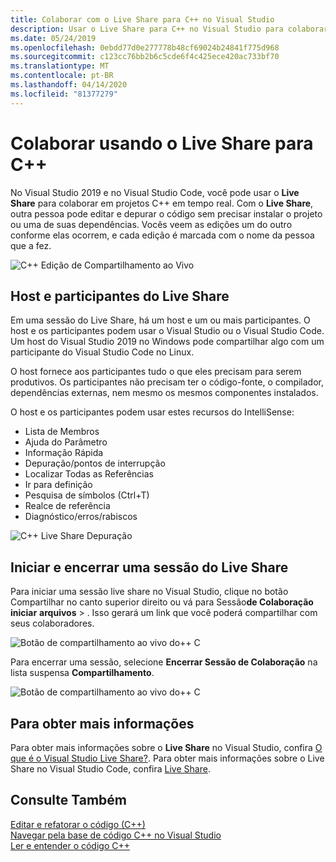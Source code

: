 ```yaml
---
title: Colaborar com o Live Share para C++ no Visual Studio
description: Usar o Live Share para C++ no Visual Studio para colaborar e compartilhar código em tempo real.
ms.date: 05/24/2019
ms.openlocfilehash: 0ebdd77d0e277778b48cf69024b24841f775d968
ms.sourcegitcommit: c123cc76bb2b6c5cde6f4c425ece420ac733bf70
ms.translationtype: MT
ms.contentlocale: pt-BR
ms.lasthandoff: 04/14/2020
ms.locfileid: "81377279"
---
```

# <a name="collaborate-using-live-share-for-c"></a>Colaborar usando o Live Share para C++

No Visual Studio 2019 e no Visual Studio Code, você pode usar o **Live Share** para colaborar em projetos C++ em tempo real. Com o **Live Share**, outra pessoa pode editar e depurar o código sem precisar instalar o projeto ou uma de suas dependências. Vocês veem as edições um do outro conforme elas ocorrem, e cada edição é marcada com o nome da pessoa que a fez.

![C&#43;&#43; Edição de Compartilhamento ao Vivo](../ide/media/live-share-edit-cpp.png "Edição de compartilhamento ao vivo em C++")

## <a name="live-share-host-and-guests"></a>Host e participantes do Live Share

Em uma sessão do Live Share, há um host e um ou mais participantes. O host e os participantes podem usar o Visual Studio ou o Visual Studio Code. Um host do Visual Studio 2019 no Windows pode compartilhar algo com um participante do Visual Studio Code no Linux.

O host fornece aos participantes tudo o que eles precisam para serem produtivos. Os participantes não precisam ter o código-fonte, o compilador, dependências externas, nem mesmo os mesmos componentes instalados.

O host e os participantes podem usar estes recursos do IntelliSense:

- Lista de Membros
- Ajuda do Parâmetro
- Informação Rápida
- Depuração/pontos de interrupção
- Localizar Todas as Referências
- Ir para definição
- Pesquisa de símbolos (Ctrl+T)
- Realce de referência
- Diagnóstico/erros/rabiscos

![C&#43;&#43; Live Share Depuração](../ide/media/live-share-debug-cpp.png "Depuração de compartilhamento ao vivo em C++")

## <a name="start-and-end-a-live-share-session"></a>Iniciar e encerrar uma sessão do Live Share

Para iniciar uma sessão live share no Visual Studio, clique no botão Compartilhar no canto superior direito ou vá para Sessão**de Colaboração iniciar** **arquivos** > . Isso gerará um link que você poderá compartilhar com seus colaboradores.

![Botão de compartilhamento ao vivo do&#43;&#43; C](../ide/media/live-share-button-cpp.png "Botão de compartilhamento ao vivo")

Para encerrar uma sessão, selecione **Encerrar Sessão de Colaboração** na lista suspensa **Compartilhamento**.

![Botão de compartilhamento ao vivo do&#43;&#43; C](../ide/media/live-share-end-session-cpp.png "Botão de compartilhamento ao vivo")

## <a name="for-more-information"></a>Para obter mais informações

Para obter mais informações sobre o **Live Share** no Visual Studio, confira [O que é o Visual Studio Live Share?](/visualstudio/liveshare/). Para obter mais informações sobre o Live Share no Visual Studio Code, confira [ Live Share](https://marketplace.visualstudio.com/items?itemName=ms-vsliveshare.vsliveshare).

## <a name="see-also"></a>Consulte Também

[Editar e refatorar o código (C++)](writing-and-refactoring-code-cpp.md)</br>
[Navegar pela base de código C++ no Visual Studio](navigate-code-cpp.md)</br>
[Ler e entender o código C++](read-and-understand-code-cpp.md)</br>
